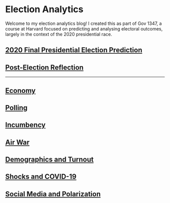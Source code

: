 # Election Analytics

Welcome to my election analytics blog! I created this as part of Gov 1347, a course at Harvard focused on predicting and analysing electoral outcomes, largely in the context of the 2020 presidential race. 

## [2020 Final Presidential Election Prediction](posts/final_prediction.md)

## [Post-Election Reflection](posts/reflection.md)

-----------------------------------------------------------------------

## [Economy](posts/economy_2.md)

## [Polling](posts/polling_3.md)

## [Incumbency](posts/incumbency_4.md)

## [Air War](posts/air_5.md)

## [Demographics and Turnout](posts/ground_game_6.md)

## [Shocks and COVID-19](posts/shocks_7.md)

## [Social Media and Polarization](posts/testing_narratives.md)


